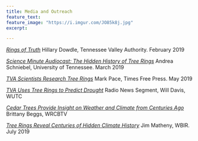 ```yaml
---
title: Media and Outreach
feature_text:
feature_image: "https://i.imgur.com/JO85k8j.jpg"
excerpt: 

---
```


[*Rings of Truth*](https://www.tva.gov/Environment/Rings-of-Truth) Hillary Dowdle, Tennessee Valley Authority. February 2019


[*Science Minute Audiocast: The Hidden History of Tree Rings*](https://news.utk.edu/2019/03/14/science-minute-audiocast-the-hidden-history-in-tree-rings/) Andrea Schniebel, University of Tennessee. March 2019


[*TVA Scientists Research Tree Rings*](https://www.timesfreepress.com/news/local/story/2019/may/15/tva-scientist-research-tree-rings/494742/) Mark Pace, Times Free Press. May 2019


[*TVA Uses Tree Rings to Predict Drought*](https://www.wutc.org/post/tva-uses-tree-rings-predict-drought) Radio News Segment, Will Davis, WUTC


[*Cedar Trees Provide Insight on Weather and Climate from Centuries Ago*](https://www.wrcbtv.com/story/40607346/cedar-trees-providing-insight-on-weather-and-climate-from-centuries-ago) Brittany Beggs, WRCBTV


[*Tree Rings Reveal Centuries of Hidden Climate History*](https://www.wbir.com/article/news/local/tree-rings-reveal-centuries-of-hidden-climate-history/51-00d21eee-60f1-471c-9b31-4d5a02e66c5d) Jim Matheny, WBIR. July 2019


